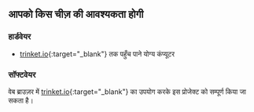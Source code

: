 ## आपको किस चीज़ की आवश्यकता होगी

### हार्डवेयर

+ [trinket.io](https://trinket.io){:target="_blank"} तक पहुँच पाने योग्य कंप्यूटर

### सॉफ्टवेयर

वेब ब्राउज़र में [trinket.io](https://trinket.io){:target="_blank"} का उपयोग करके इस प्रोजेक्ट को सम्पूर्ण किया जा सकता है।
